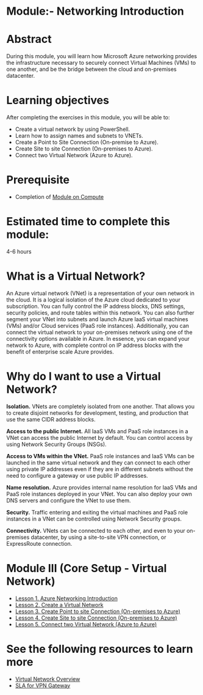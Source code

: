 # Module:- Networking Introduction

# Abstract

During this module, you will learn how Microsoft Azure networking provides the infrastructure necessary to securely connect Virtual Machines (VMs) to one another, and be the bridge between the cloud and on-premises datacenter.

# Learning objectives
After completing the exercises in this module, you will be able to:
* Create a virtual network by using PowerShell.
* Learn how to assign names and subnets to VNETs.
* Create a Point to Site Connection (On-premise to Azure).
* Create Site to site Connection (On-premises to Azure).
* Connect two Virtual Network (Azure to Azure).

# Prerequisite 
* Completion of [Module on Compute](https://github.com/Azure/onboarding-guidance/blob/master/windows/Module%20II/L1-ComputeIntro.md)

# Estimated time to complete this module:
4-6 hours

# What is a Virtual Network?
An Azure virtual network (VNet) is a representation of your own network in the cloud. It is a logical isolation of the Azure cloud dedicated to your subscription. You can fully control the IP address blocks, DNS settings, security policies, and route tables within this network. You can also further segment your VNet into subnets and launch Azure IaaS virtual machines (VMs) and/or Cloud services (PaaS role instances). Additionally, you can connect the virtual network to your on-premises network using one of the connectivity options available in Azure. In essence, you can expand your network to Azure, with complete control on IP address blocks with the benefit of enterprise scale Azure provides.

# Why do I want to use a Virtual Network?
**Isolation.** VNets are completely isolated from one another. That allows you to create disjoint networks for development, testing, and production that use the same CIDR address blocks.

**Access to the public Internet.** All IaaS VMs and PaaS role instances in a VNet can access the public Internet by default. You can control access by using Network Security Groups (NSGs).

**Access to VMs within the VNet.** PaaS role instances and IaaS VMs can be launched in the same virtual network and they can connect to each other using private IP addresses even if they are in different subnets without the need to configure a gateway or use public IP addresses.

**Name resolution.** Azure provides internal name resolution for IaaS VMs and PaaS role instances deployed in your VNet. You can also deploy your own DNS servers and configure the VNet to use them.

**Security.** Traffic entering and exiting the virtual machines and PaaS role instances in a VNet can be controlled using Network Security groups.

**Connectivity.** VNets can be connected to each other, and even to your on-premises datacenter, by using a site-to-site VPN connection, or ExpressRoute connection.

# Module III (Core Setup - Virtual Network)

* [Lesson 1. Azure Networking Introduction](https://github.com/Azure/onboarding-guidance/blob/master/windows/Module%20III/L1-NetworkIntro.md)
* [Lesson 2. Create a Virtual Network](https://github.com/Azure/onboarding-guidance/blob/master/windows/Module%20III/L2-CreateVirtualNetwork.md)
* [Lesson 3. Create Point to site Connection (On-premises to Azure)](https://github.com/Azure/onboarding-guidance/blob/master/windows/Module%20III/L3-Point2Site.md)
* [Lesson 4. Create Site to site Connection (On-premises to Azure)](https://github.com/Azure/onboarding-guidance/blob/master/windows/Module%20III/L4-Site2SiteAuzreonPremise.md)
* [Lesson 5. Connect two Virtual Network (Azure to Azure)](https://github.com/Azure/onboarding-guidance/blob/master/windows/Module%20III/L5-Site2Site2Vnets.md)

# See the following resources to learn more
* [Virtual Network Overview](https://azure.microsoft.com/en-us/documentation/services/virtual-network/)
* [SLA for VPN Gateway](https://azure.microsoft.com/en-us/support/legal/sla/vpn-gateway/v1_0/)

